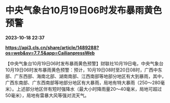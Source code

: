 # 中央气象台10月19日06时发布暴雨黄色预警

**2023-10-18 22:37**

**https://api3.cls.cn/share/article/1489288?os=web&sv=7.7.5&app=CailianpressWeb**

【中央气象台10月19日06时发布暴雨黄色预警】财联社10月19日电，中央气象台10月19日06时发布暴雨黄色预警：预计，10月19日08时至20日08时，广西中东部、广东西部、海南北部、湖南南部、江西南部等地部分地区有大到暴雨，其中，广西东南部、广东西南部等地部分地区有大暴雨，局地有特大暴雨（250～280毫米）。上述部分地区伴有短时强降水（最大小时降雨量20～40毫米，局地可超过50毫米），局地有雷暴大风等强对流天气。